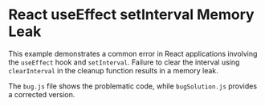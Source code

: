 # React useEffect setInterval Memory Leak

This example demonstrates a common error in React applications involving the `useEffect` hook and `setInterval`.  Failure to clear the interval using `clearInterval` in the cleanup function results in a memory leak. 

The `bug.js` file shows the problematic code, while `bugSolution.js` provides a corrected version.